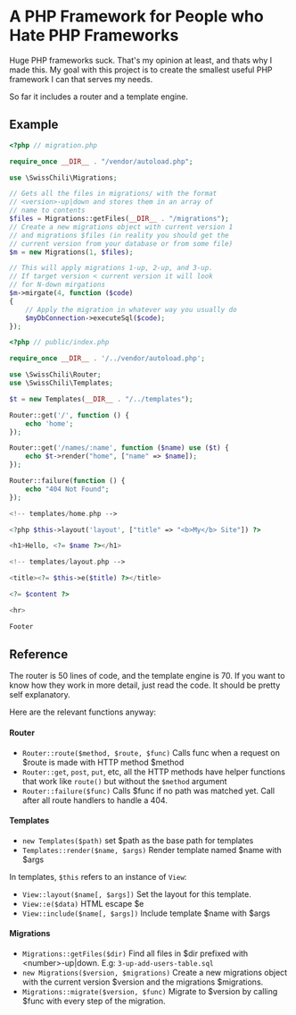 # A PHP Framework for People who Hate PHP Frameworks

Huge PHP frameworks suck. That's my opinion at least, and thats
why I made this. My goal with this project is to create the smallest
useful PHP framework I can that serves my needs.

So far it includes a router and a template engine.

## Example

```php
<?php // migration.php

require_once __DIR__ . "/vendor/autoload.php";

use \SwissChili\Migrations;

// Gets all the files in migrations/ with the format
// <version>-up|down and stores them in an array of
// name to contents
$files = Migrations::getFiles(__DIR__ . "/migrations");
// Create a new migrations object with current version 1
// and migrations $files (in reality you should get the
// current version from your database or from some file)
$m = new Migrations(1, $files);

// This will apply migrations 1-up, 2-up, and 3-up.
// If target version < current version it will look
// for N-down mirgations
$m->mirgate(4, function ($code)
{
	// Apply the migration in whatever way you usually do
	$myDbConnection->executeSql($code);
});
```

```php
<?php // public/index.php

require_once __DIR__ . '/../vendor/autoload.php';

use \SwissChili\Router;
use \SwissChili\Templates;

$t = new Templates(__DIR__ . "/../templates");

Router::get('/', function () {
	echo 'home';
});

Router::get('/names/:name', function ($name) use ($t) {
	echo $t->render("home", ["name" => $name]);
});

Router::failure(function () {
	echo "404 Not Found";
});
```

```php
<!-- templates/home.php -->

<?php $this->layout('layout', ["title" => "<b>My</b> Site"]) ?>

<h1>Hello, <?= $name ?></h1>
```

```php
<!-- templates/layout.php -->

<title><?= $this->e($title) ?></title>

<?= $content ?>

<hr>

Footer
```

## Reference

The router is 50 lines of code, and the template engine is 70.
If you want to know how they work in more detail, just read the
code. It should be pretty self explanatory.

Here are the relevant functions anyway:

#### Router

- `Router::route($method, $route, $func)` Calls func when a request
  on $route is made with HTTP method $method
- `Router::get`, `post`, `put`, etc, all the HTTP methods have helper
  functions that work like `route()` but without the `$method` argument
- `Router::failure($func)` Calls $func if no path was matched yet.
  Call after all route handlers to handle a 404.

#### Templates

- `new Templates($path)` set $path as the base path for templates
- `Templates::render($name, $args)` Render template named $name with $args

In templates, `$this` refers to an instance of `View`:

- `View::layout($name[, $args])` Set the layout for this template.
- `View::e($data)` HTML escape $e
- `View::include($name[, $args])` Include template $name with $args

#### Migrations

- `Migrations::getFiles($dir)` Find all files in $dir prefixed with
  &lt;number>-up|down. E.g: `3-up-add-users-table.sql`
- `new Migrations($version, $migrations)` Create a new migrations
  object with the current version $version and the migrations
  $migrations.
- `Migrations::migrate($version, $func)` Migrate to $version by
  calling $func with every step of the migration.
